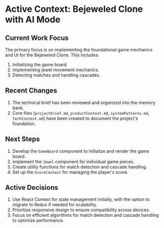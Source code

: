 # Active Context: Bejeweled Clone with AI Mode

## Current Work Focus
The primary focus is on implementing the foundational game mechanics and UI for the Bejeweled Clone. This includes:
1. Initializing the game board.
2. Implementing jewel movement mechanics.
3. Detecting matches and handling cascades.

## Recent Changes
1. The technical brief has been reviewed and organized into the memory bank.
2. Core files (`projectbrief.md`, `productContext.md`, `systemPatterns.md`, `techContext.md`) have been created to document the project's foundation.

## Next Steps
1. Develop the `GameBoard` component to initialize and render the game board.
2. Implement the `Jewel` component for individual game pieces.
3. Create utility functions for match detection and cascade handling.
4. Set up the `ScoreContext` for managing the player's score.

## Active Decisions
1. Use React Context for state management initially, with the option to migrate to Redux if needed for scalability.
2. Prioritize responsive design to ensure compatibility across devices.
3. Focus on efficient algorithms for match detection and cascade handling to optimize performance.
